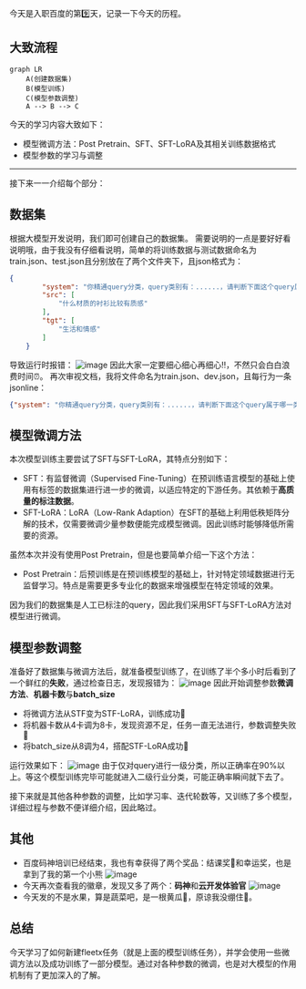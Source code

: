 今天是入职百度的第9️⃣天，记录一下今天的历程。

## 大致流程

```mermaid
graph LR
    A(创建数据集)
    B(模型训练)
    C(模型参数调整)
    A --> B --> C
```

今天的学习内容大致如下：
- 模型微调方法：Post Pretrain、SFT、SFT-LoRA及其相关训练数据格式
- 模型参数的学习与调整

---
接下来一一介绍每个部分：

## 数据集
根据大模型开发说明，我们即可创建自己的数据集。
需要说明的一点是要好好看说明哦，由于我没有仔细看说明，简单的将训练数据与测试数据命名为train.json、test.json且分别放在了两个文件夹下，且json格式为：
```json
{
        "system": "你精通query分类，query类别有：......，请判断下面这个query属于哪一类。",
        "src": [
            "什么材质的衬衫比较有质感"
        ],
        "tgt": [
            "生活和情感"
        ]
    }
```
导致运行时报错：
![image](https://github.com/user-attachments/assets/e025b2a6-ce38-42ff-befc-484e01e9d3a9)
因此大家一定要细心细心再细心‼️，不然只会白白浪费时间⏰。
再次审视文档，我将文件命名为train.json、dev.json，且每行为一条 jsonline：
```json
{"system": "你精通query分类，query类别有：......，请判断下面这个query属于哪一类。", "src": "合租室友带人回来长期住", "tgt": "生活和情感"}
```

## 模型微调方法
本次模型训练主要尝试了SFT与SFT-LoRA，其特点分别如下：
- SFT：有监督微调（Supervised Fine-Tuning）在预训练语言模型的基础上使用有标签的数据集进行进一步的微调，以适应特定的下游任务。其依赖于**高质量的标注数据**。
- SFT-LoRA：LoRA（Low-Rank Adaption）在SFT的基础上利用低秩矩阵分解的技术，仅需要微调少量参数便能完成模型微调。因此训练时能够降低所需要的资源。

虽然本次并没有使用Post Pretrain，但是也要简单介绍一下这个方法：
- Post Pretrain：后预训练是在预训练模型的基础上，针对特定领域数据进行无监督学习。特点是需要更多专业化的数据来增强模型在特定领域的效果。

因为我们的数据集是人工已标注的query，因此我们采用SFT与SFT-LoRA方法对模型进行微调。

## 模型参数调整
准备好了数据集与微调方法后，就准备模型训练了，在训练了半个多小时后看到了一个鲜红的**失败**，通过检查日志，发现报错为：
![image](https://github.com/user-attachments/assets/f0e4297f-b390-4085-a4a7-1c80f9208684)
因此开始调整参数**微调方法**、**机器卡数**与**batch_size**
- 将微调方法从STF变为STF-LoRA，训练成功🥰
- 将机器卡数从4卡调为8卡，发现资源不足，任务一直无法进行，参数调整失败🫠
- 将batch_size从8调为4，搭配STF-LoRA成功🥰

运行效果如下：
![image](https://github.com/user-attachments/assets/09a4027b-3a58-4fcf-a9cc-177f95baf441)
由于仅对query进行一级分类，所以正确率在90%以上。等这个模型训练完毕可能就进入二级行业分类，可能正确率瞬间就下去了。

接下来就是其他各种参数的调整，比如学习率、迭代轮数等，又训练了多个模型，详细过程与参数不便详细介绍，因此略过。

## 其他
- 百度码神培训已经结束，我也有幸获得了两个奖品：结课奖🏅和幸运奖，也是拿到了我的第一个小熊
![image](https://github.com/user-attachments/assets/3cb0a946-cbab-4720-8b3f-30d1502126fd)
- 今天再次查看我的徽章，发现又多了两个：**码神**和**云开发体验官**
![image](https://github.com/user-attachments/assets/88ddbfac-8e47-4783-985f-769e71ba14eb)
- 今天发的不是水果，算是蔬菜吧，是一根黄瓜🥒，原谅我没绷住🤣。

## 总结
今天学习了如何新建fleetx任务（就是上面的模型训练任务），并学会使用一些微调方法以及成功训练了一部分模型。通过对各种参数的微调，也是对大模型的作用机制有了更加深入的了解。